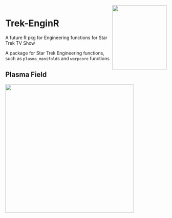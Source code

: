 <img height="200" width="170" align="right" src="https://user-images.githubusercontent.com/55933131/140562615-1c8697f0-6148-462b-b60b-d5c62a882f58.png">



# Trek-EnginR
A future R pkg for Engineering functions for Star Trek TV Show


A package for Star Trek Engineering functions, such as ``plasma_manifold``s and ``warpcore`` functions


## Plasma Field 
<img height="400" src="https://user-images.githubusercontent.com/55933131/143468890-0a15cfa4-94a3-41bf-ae58-168444c34075.png">
